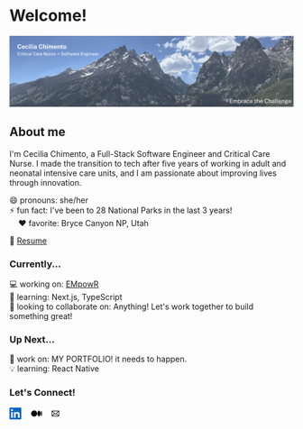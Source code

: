 # Welcome!
![Header](/images/header.png)

## About me

I'm Cecilia Chimento, a Full-Stack Software Engineer and Critical Care Nurse. I made the transition to tech after five years of working in adult and neonatal intensive care units, and I am passionate about improving lives through innovation.

😄 pronouns: she/her <br>
⚡️ fun fact: I've been to 28 National Parks in the last 3 years! <br>
&nbsp; &nbsp; ❤️ favorite: Bryce Canyon NP, Utah

📄 [Resume](https://drive.google.com/file/d/1Sj09wtB4Ezs4cR98G4gX3H90ZsvoTSlQ/view?usp=sharing)<br>
### Currently...
💻 working on: [EMpowR](https://github.com/CeciliaHoof/EMpowR) <br>
🌱 learning: Next.js, TypeScript <br>
👯 looking to collaborate on: Anything! Let's work together to build something great! <br>


### Up Next...
🤔 work on: MY PORTFOLIO! it needs to happen. <br>
💡 learning: React Native <br>

### Let's Connect!
[![LinkedIn Logo](/images/In-Blue-21.png)](https://www.linkedin.com/in/cecilia-chimento/) &nbsp; [![Medium Logo](/images/Medium-Symbol-Black-RGB@1x.png)](https://medium.com/@ccchimento)&nbsp; [![Email Icon](/images/email.png)](mailto:ccchimento@gmail.com)<br>

<!--
**CeciliaHoof/CeciliaHoof** is a ✨ _special_ ✨ repository because its `README.md` (this file) appears on your GitHub profile.

Here are some ideas to get you started:

- 🔭 I’m currently working on ...
- 🌱 I’m currently learning ...
- 👯 I’m looking to collaborate on ...
- 🤔 I’m looking for help with ...
- 💬 Ask me about ...
- 📫 How to reach me: ...
- 😄 Pronouns: ...
- ⚡ Fun fact: ...
-->
